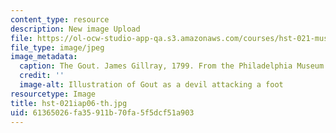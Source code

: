 ```yaml
---
content_type: resource
description: New image Upload
file: https://ol-ocw-studio-app-qa.s3.amazonaws.com/courses/hst-021-musculoskeletal-pathophysiology-january-iap-2006/61365026fa35911b70fa5f5dcf51a903_hst-021iap06-th.jpg
file_type: image/jpeg
image_metadata:
  caption: The Gout. James Gillray, 1799. From the Philadelphia Museum of Art.
  credit: ''
  image-alt: Illustration of Gout as a devil attacking a foot
resourcetype: Image
title: hst-021iap06-th.jpg
uid: 61365026-fa35-911b-70fa-5f5dcf51a903
---
```

